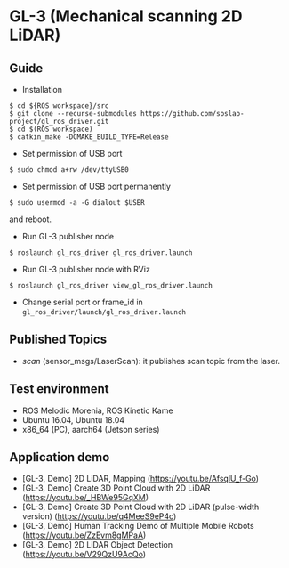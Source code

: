 # GL-3 (Mechanical scanning 2D LiDAR)

## Guide
* Installation
```
$ cd ${ROS workspace}/src
$ git clone --recurse-submodules https://github.com/soslab-project/gl_ros_driver.git
$ cd $(ROS workspace)
$ catkin_make -DCMAKE_BUILD_TYPE=Release
```
- Set permission of USB port
```
$ sudo chmod a+rw /dev/ttyUSB0
```
- Set permission of USB port permanently
```
$ sudo usermod -a -G dialout $USER
```
and reboot.
- Run GL-3 publisher node
```
$ roslaunch gl_ros_driver gl_ros_driver.launch
```
- Run GL-3 publisher node with RViz
```
$ roslaunch gl_ros_driver view_gl_ros_driver.launch
```
- Change serial port or frame_id in `gl_ros_driver/launch/gl_ros_driver.launch`

## Published Topics
- _scan_ (sensor_msgs/LaserScan): it publishes scan topic from the laser.

## Test environment
- ROS Melodic Morenia, ROS Kinetic Kame
- Ubuntu 16.04, Ubuntu 18.04
- x86_64 (PC), aarch64 (Jetson series)

## Application demo
- [GL-3, Demo] 2D LiDAR, Mapping (https://youtu.be/AfsqlU_f-Go)
- [GL-3, Demo] Create 3D Point Cloud with 2D LiDAR (https://youtu.be/_HBWe95GqXM)
- [GL-3, Demo] Create 3D Point Cloud with 2D LiDAR (pulse-width version) (https://youtu.be/q4MeeS9eP4c)
- [GL-3, Demo] Human Tracking Demo of Multiple Mobile Robots (https://youtu.be/ZzEvm8gMPaA)
- [GL-3, Demo] 2D LiDAR Object Detection (https://youtu.be/V29QzU9AcQo)
